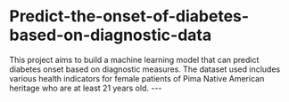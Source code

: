 # Predict-the-onset-of-diabetes-based-on-diagnostic-data
This project aims to build a machine learning model that can predict diabetes onset based on diagnostic measures. The dataset used includes various health indicators for female patients of Pima Native American heritage who are at least 21 years old.  ---
